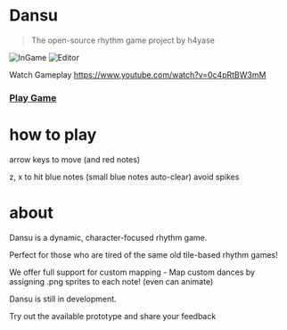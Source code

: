 # Dansu
> The open-source rhythm game project by h4yase

![InGame](https://img.itch.zone/aW1hZ2UvMzU0NzgxMS8yMTE5ODgwMy5wbmc=/347x500/2BMhB4.png) ![Editor](https://img.itch.zone/aW1hZ2UvMzU0NzgxMS8yMTE5ODc4Ni5wbmc=/347x500/dPgV8N.png)  

Watch Gameplay
https://www.youtube.com/watch?v=0c4pRtBW3mM


### [Play Game](https://h4yase.itch.io/dansu)  

# how to play


arrow keys to move (and red notes)

z, x to hit blue notes (small blue notes auto-clear)
avoid spikes



# about

Dansu is a dynamic, character-focused rhythm game.

Perfect for those who are tired of the same old tile-based rhythm games!

We offer full support for custom mapping - Map custom dances by assigning .png sprites to each note! (even can animate)

Dansu is still in development.

Try out the available prototype and share your feedback
